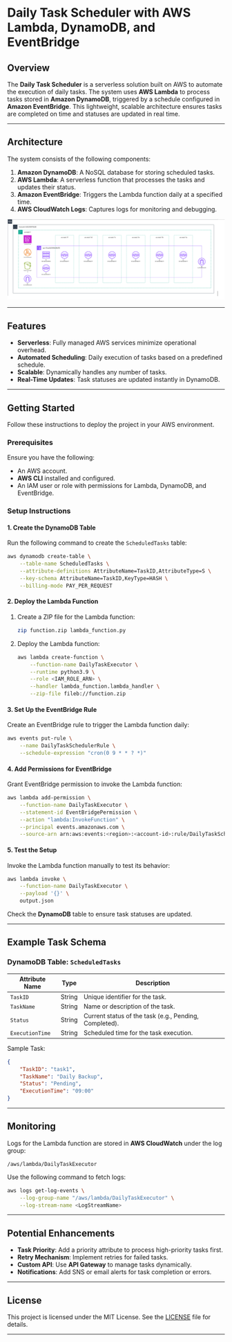 # Daily Task Scheduler with AWS Lambda, DynamoDB, and EventBridge

## Overview

The **Daily Task Scheduler** is a serverless solution built on AWS to automate the execution of daily tasks. The system uses **AWS Lambda** to process tasks stored in **Amazon DynamoDB**, triggered by a schedule configured in **Amazon EventBridge**. This lightweight, scalable architecture ensures tasks are completed on time and statuses are updated in real time.

---

## Architecture

The system consists of the following components:

1. **Amazon DynamoDB**: A NoSQL database for storing scheduled tasks.
2. **AWS Lambda**: A serverless function that processes the tasks and updates their status.
3. **Amazon EventBridge**: Triggers the Lambda function daily at a specified time.
4. **AWS CloudWatch Logs**: Captures logs for monitoring and debugging.

![Architecture Diagram](architecture/architecture-diagram.png)

---

## Features

- **Serverless**: Fully managed AWS services minimize operational overhead.
- **Automated Scheduling**: Daily execution of tasks based on a predefined schedule.
- **Scalable**: Dynamically handles any number of tasks.
- **Real-Time Updates**: Task statuses are updated instantly in DynamoDB.

---

## Getting Started

Follow these instructions to deploy the project in your AWS environment.

### Prerequisites

Ensure you have the following:

- An AWS account.
- **AWS CLI** installed and configured.
- An IAM user or role with permissions for Lambda, DynamoDB, and EventBridge.

### Setup Instructions

#### 1. Create the DynamoDB Table

Run the following command to create the `ScheduledTasks` table:

```bash
aws dynamodb create-table \
    --table-name ScheduledTasks \
    --attribute-definitions AttributeName=TaskID,AttributeType=S \
    --key-schema AttributeName=TaskID,KeyType=HASH \
    --billing-mode PAY_PER_REQUEST
```

#### 2. Deploy the Lambda Function

1. Create a ZIP file for the Lambda function:

    ```bash
    zip function.zip lambda_function.py
    ```

2. Deploy the Lambda function:

    ```bash
    aws lambda create-function \
        --function-name DailyTaskExecutor \
        --runtime python3.9 \
        --role <IAM_ROLE_ARN> \
        --handler lambda_function.lambda_handler \
        --zip-file fileb://function.zip
    ```

#### 3. Set Up the EventBridge Rule

Create an EventBridge rule to trigger the Lambda function daily:

```bash
aws events put-rule \
    --name DailyTaskSchedulerRule \
    --schedule-expression "cron(0 9 * * ? *)"
```

#### 4. Add Permissions for EventBridge

Grant EventBridge permission to invoke the Lambda function:

```bash
aws lambda add-permission \
    --function-name DailyTaskExecutor \
    --statement-id EventBridgePermission \
    --action "lambda:InvokeFunction" \
    --principal events.amazonaws.com \
    --source-arn arn:aws:events:<region>:<account-id>:rule/DailyTaskSchedulerRule
```

#### 5. Test the Setup

Invoke the Lambda function manually to test its behavior:

```bash
aws lambda invoke \
    --function-name DailyTaskExecutor \
    --payload '{}' \
    output.json
```

Check the **DynamoDB** table to ensure task statuses are updated.

---

## Example Task Schema

### DynamoDB Table: `ScheduledTasks`

| Attribute Name | Type   | Description                             |
|----------------|--------|-----------------------------------------|
| `TaskID`       | String | Unique identifier for the task.         |
| `TaskName`     | String | Name or description of the task.        |
| `Status`       | String | Current status of the task (e.g., Pending, Completed). |
| `ExecutionTime`| String | Scheduled time for the task execution.  |

Sample Task:
```json
{
    "TaskID": "task1",
    "TaskName": "Daily Backup",
    "Status": "Pending",
    "ExecutionTime": "09:00"
}
```

---

## Monitoring

Logs for the Lambda function are stored in **AWS CloudWatch** under the log group:
```
/aws/lambda/DailyTaskExecutor
```

Use the following command to fetch logs:
```bash
aws logs get-log-events \
    --log-group-name "/aws/lambda/DailyTaskExecutor" \
    --log-stream-name <LogStreamName>
```

---

## Potential Enhancements

- **Task Priority**: Add a priority attribute to process high-priority tasks first.
- **Retry Mechanism**: Implement retries for failed tasks.
- **Custom API**: Use **API Gateway** to manage tasks dynamically.
- **Notifications**: Add SNS or email alerts for task completion or errors.

---

## License

This project is licensed under the MIT License. See the [LICENSE](LICENSE) file for details.

---
